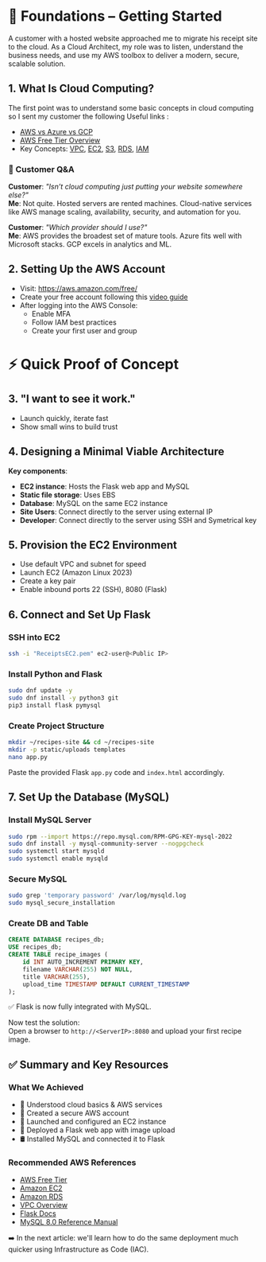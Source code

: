 # 🧱 Foundations – Getting Started

A customer with a hosted website approached me to migrate his receipt site to the cloud. As a Cloud Architect, my role was to listen, understand the business needs, and use my AWS toolbox to deliver a modern, secure, scalable solution.

## 1. What Is Cloud Computing?

The first point was to understand some basic concepts in cloud computing so I sent my customer the following Useful links :

- [AWS vs Azure vs GCP](https://www.coursera.org/articles/aws-vs-azure-vs-google-cloud)
- [AWS Free Tier Overview](https://aws.amazon.com/free/)
- Key Concepts: [VPC](https://docs.aws.amazon.com/vpc/), [EC2](https://aws.amazon.com/ec2/), [S3](https://aws.amazon.com/s3/), [RDS](https://aws.amazon.com/rds/), [IAM](https://aws.amazon.com/iam/)

### 🤝 Customer Q&A

**Customer**: *"Isn’t cloud computing just putting your website somewhere else?"*  
**Me**: Not quite. Hosted servers are rented machines. Cloud-native services like AWS manage scaling, availability, security, and automation for you.

**Customer**: *"Which provider should I use?"*  
**Me**: AWS provides the broadest set of mature tools. Azure fits well with Microsoft stacks. GCP excels in analytics and ML.

## 2. Setting Up the AWS Account

- Visit: https://aws.amazon.com/free/
- Create your free account following this [video guide](https://www.youtube.com/watch?v=NbWBE4Mh-tI)
- After logging into the AWS Console:
  - Enable MFA
  - Follow IAM best practices
  - Create your first user and group

# ⚡ Quick Proof of Concept

## 3. "I want to see it work."

- Launch quickly, iterate fast
- Show small wins to build trust

## 4. Designing a Minimal Viable Architecture

**Key components**:

- **EC2 instance**: Hosts the Flask web app and MySQL
- **Static file storage**: Uses EBS
- **Database**: MySQL on the same EC2 instance
- **Site Users**: Connect directly to the server using external IP
- **Developer**: Connect directly to the server using SSH and Symetrical key

## 5. Provision the EC2 Environment

- Use default VPC and subnet for speed
- Launch EC2 (Amazon Linux 2023)
- Create a key pair
- Enable inbound ports 22 (SSH), 8080 (Flask)

## 6. Connect and Set Up Flask

### SSH into EC2

```bash
ssh -i "ReceiptsEC2.pem" ec2-user@<Public IP>
```

### Install Python and Flask

```bash
sudo dnf update -y
sudo dnf install -y python3 git
pip3 install flask pymysql
```

### Create Project Structure

```bash
mkdir ~/recipes-site && cd ~/recipes-site
mkdir -p static/uploads templates
nano app.py
```

Paste the provided Flask `app.py` code and `index.html` accordingly.

## 7. Set Up the Database (MySQL)

### Install MySQL Server

```bash
sudo rpm --import https://repo.mysql.com/RPM-GPG-KEY-mysql-2022
sudo dnf install -y mysql-community-server --nogpgcheck
sudo systemctl start mysqld
sudo systemctl enable mysqld
```

### Secure MySQL

```bash
sudo grep 'temporary password' /var/log/mysqld.log
sudo mysql_secure_installation
```

### Create DB and Table

```sql
CREATE DATABASE recipes_db;
USE recipes_db;
CREATE TABLE recipe_images (
    id INT AUTO_INCREMENT PRIMARY KEY,
    filename VARCHAR(255) NOT NULL,
    title VARCHAR(255),
    upload_time TIMESTAMP DEFAULT CURRENT_TIMESTAMP
);
```

✅ Flask is now fully integrated with MySQL.

Now test the solution:  
Open a browser to `http://<ServerIP>:8080` and upload your first recipe image.

## ✅ Summary and Key Resources

### What We Achieved

- 🧠 Understood cloud basics & AWS services
- 🔐 Created a secure AWS account
- 🚀 Launched and configured an EC2 instance
- 🐍 Deployed a Flask web app with image upload
- 🛢️ Installed MySQL and connected it to Flask

### Recommended AWS References

- [AWS Free Tier](https://aws.amazon.com/free/)
- [Amazon EC2](https://aws.amazon.com/ec2/)
- [Amazon RDS](https://aws.amazon.com/rds/)
- [VPC Overview](https://docs.aws.amazon.com/vpc/)
- [Flask Docs](https://flask.palletsprojects.com/)
- [MySQL 8.0 Reference Manual](https://dev.mysql.com/doc/refman/8.0/en/)

➡️ In the next article: we'll learn how to do the same deployment much quicker using Infrastructure as Code (IAC).